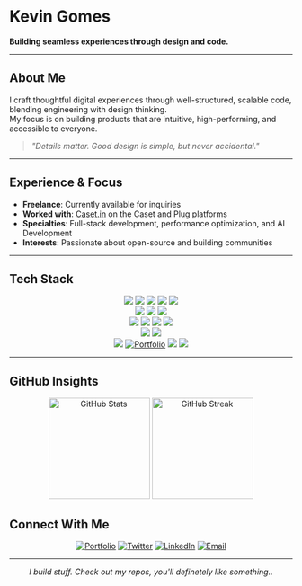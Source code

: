 # Kevin Gomes  
**Building seamless experiences through design and code.**

---

## About Me  

I craft thoughtful digital experiences through well-structured, scalable code, blending engineering with design thinking.  
My focus is on building products that are intuitive, high-performing, and accessible to everyone.  

> *"Details matter. Good design is simple, but never accidental."*  

---

## Experience & Focus  

- **Freelance**: Currently available for inquiries  
- **Worked with**: [Caset.in](https://caset.in) on the Caset and Plug platforms  
- **Specialties**: Full-stack development, performance optimization, and AI Development 
- **Interests**: Passionate about open-source and building communities  

---

## Tech Stack  

<p align="center">
  <!-- Frontend -->
  <img src="https://img.shields.io/badge/HTML5-E34F26?style=for-the-badge&logo=html5&logoColor=white"/>
  <img src="https://img.shields.io/badge/CSS3-1572B6?style=for-the-badge&logo=css3&logoColor=white"/>
  <img src="https://img.shields.io/badge/Bootstrap-7952B3?style=for-the-badge&logo=bootstrap&logoColor=white"/>
  <img src="https://img.shields.io/badge/React_Native-20232A?style=for-the-badge&logo=react&logoColor=61DAFB"/>
  <img src="https://img.shields.io/badge/Flutter-02569B?style=for-the-badge&logo=flutter&logoColor=white"/>
  <br/>
  <!-- Backend -->
  <img src="https://img.shields.io/badge/Node.js-339933?style=for-the-badge&logo=node.js&logoColor=white"/>
  <img src="https://img.shields.io/badge/Python-3776AB?style=for-the-badge&logo=python&logoColor=ffdd54"/>
  <img src="https://img.shields.io/badge/Django-092E20?style=for-the-badge&logo=django&logoColor=white"/>
  <br/>
  <!-- Database & Cloud -->
  <img src="https://img.shields.io/badge/MongoDB-47A248?style=for-the-badge&logo=mongodb&logoColor=white"/>
  <img src="https://img.shields.io/badge/MySQL-4479A1?style=for-the-badge&logo=mysql&logoColor=white"/>
  <img src="https://img.shields.io/badge/Firebase-FFCA28?style=for-the-badge&logo=firebase&logoColor=black"/>
  <img src="https://img.shields.io/badge/Google_Cloud-4285F4?style=for-the-badge&logo=google-cloud&logoColor=white"/>
  <br/>
  <!-- Design -->
  <img src="https://img.shields.io/badge/Figma-F24E1E?style=for-the-badge&logo=figma&logoColor=white"/>
  <img src="https://img.shields.io/badge/Canva-00C4CC?style=for-the-badge&logo=canva&logoColor=white"/>
  <!-- AI -->
  <br/>
  <img src="https://img.shields.io/badge/Langchain-ffffff?style=for-the-badge&logo=Langchain&logoColor=black"/>
   <a href="https://coffeexpert.vercel.app/"><img src="https://img.shields.io/badge/Portfolio-000000?style=for-the-badge&logo=carrd&logoColor=white" alt="Portfolio"></a>
  <img src="https://img.shields.io/badge/Langgraph-ffffff?style=for-the-badge&logo=Langgraph&logoColor=black"/>
  
  <img src="https://img.shields.io/badge/MCP-ffffff?style=for-the-badge&logo=MCP&logoColor=black"/>
  

</p>

---

## GitHub Insights  

<p align="center">
  <img src="https://github-readme-stats.vercel.app/api?username=Coffee-Expert&show_icons=true&theme=tokyonight&hide_border=true" height="180" alt="GitHub Stats"/>
  <img src="https://github-readme-streak-stats.herokuapp.com/?user=Coffee-Expert&theme=tokyonight&hide_border=true" height="180" alt="GitHub Streak"/>
</p>




## Connect With Me  

<p align="center">
  <a href="https://coffeexpert.vercel.app/"><img src="https://img.shields.io/badge/Portfolio-000000?style=for-the-badge&logo=carrd&logoColor=white" alt="Portfolio"></a>
  <a href="https://twitter.com/easilyguessedid"><img src="https://img.shields.io/badge/Twitter-1DA1F2?style=for-the-badge&logo=twitter&logoColor=white" alt="Twitter"></a>
  <a href="https://www.linkedin.com/in/a-master-at-work/"><img src="https://img.shields.io/badge/LinkedIn-0A66C2?style=for-the-badge&logo=linkedin&logoColor=white" alt="LinkedIn"></a>
  <a href="mailto:abhishekevingomes@gmail.com"><img src="https://img.shields.io/badge/Email-D14836?style=for-the-badge&logo=gmail&logoColor=white" alt="Email"></a>
</p>

---

<p align="center">
  <i>I build stuff. Check out my repos, you'll definetely like something..</i>
</p>
